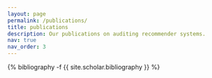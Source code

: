 ```yaml
---
layout: page
permalink: /publications/
title: publications
description: Our publications on auditing recommender systems.
nav: true
nav_order: 3
---
```

<!-- _pages/publications.md -->
<div class="publications">

{% bibliography -f {{ site.scholar.bibliography }} %}

</div>
